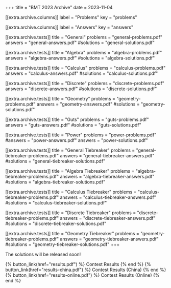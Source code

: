 +++
title = "BMT 2023 Archive"
date = 2023-11-04

[[extra.archive.columns]]
label = "Problems"
key = "problems"

[[extra.archive.columns]]
label = "Answers"
key = "answers"

[[extra.archive.tests]]
title = "General"
problems = "general-problems.pdf"
answers = "general-answers.pdf"
#solutions = "general-solutions.pdf"

[[extra.archive.tests]]
title = "Algebra"
problems = "algebra-problems.pdf"
answers = "algebra-answers.pdf"
#solutions = "algebra-solutions.pdf"

[[extra.archive.tests]]
title = "Calculus"
problems = "calculus-problems.pdf"
answers = "calculus-answers.pdf"
#solutions = "calculus-solutions.pdf"

[[extra.archive.tests]]
title = "Discrete"
problems = "discrete-problems.pdf"
answers = "discrete-answers.pdf"
#solutions = "discrete-solutions.pdf"

[[extra.archive.tests]]
title = "Geometry"
problems = "geometry-problems.pdf"
answers = "geometry-answers.pdf"
#solutions = "geometry-solutions.pdf"

[[extra.archive.tests]]
title = "Guts"
problems = "guts-problems.pdf"
answers = "guts-answers.pdf"
#solutions = "guts-solutions.pdf"

[[extra.archive.tests]]
title = "Power"
problems = "power-problems.pdf"
#answers = "power-answers.pdf"
answers = "power-solutions.pdf"

[[extra.archive.tests]]
title = "General Tiebreaker"
problems = "general-tiebreaker-problems.pdf"
answers = "general-tiebreaker-answers.pdf"
#solutions = "general-tiebreaker-solutions.pdf"

[[extra.archive.tests]]
title = "Algebra Tiebreaker"
problems = "algebra-tiebreaker-problems.pdf"
answers = "algebra-tiebreaker-answers.pdf"
#solutions = "algebra-tiebreaker-solutions.pdf"

[[extra.archive.tests]]
title = "Calculus Tiebreaker"
problems = "calculus-tiebreaker-problems.pdf"
answers = "calculus-tiebreaker-answers.pdf"
#solutions = "calculus-tiebreaker-solutions.pdf"

[[extra.archive.tests]]
title = "Discrete Tiebreaker"
problems = "discrete-tiebreaker-problems.pdf"
answers = "discrete-tiebreaker-answers.pdf"
#solutions = "discrete-tiebreaker-solutions.pdf"

[[extra.archive.tests]]
title = "Geometry Tiebreaker"
problems = "geometry-tiebreaker-problems.pdf"
answers = "geometry-tiebreaker-answers.pdf"
#solutions = "geometry-tiebreaker-solutions.pdf"
+++

The solutions will be released soon!

{% button_link(href="results.pdf") %} Contest Results {% end %}
{% button_link(href="results-china.pdf") %} Contest Results (China) {% end %}
{% button_link(href="results-online.pdf") %} Contest Results (Online) {% end %}
